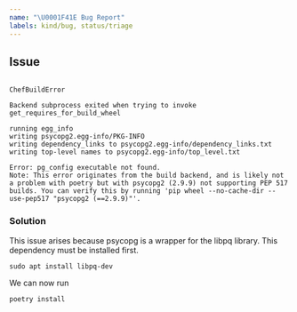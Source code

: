 ```yaml
---
name: "\U0001F41E Bug Report"
labels: kind/bug, status/triage
---
```


## Issue

  ```Installing psycopg2 (2.9.9): Failed

  ChefBuildError

  Backend subprocess exited when trying to invoke get_requires_for_build_wheel

  running egg_info
  writing psycopg2.egg-info/PKG-INFO
  writing dependency_links to psycopg2.egg-info/dependency_links.txt
  writing top-level names to psycopg2.egg-info/top_level.txt

  Error: pg_config executable not found.
  Note: This error originates from the build backend, and is likely not a problem with poetry but with psycopg2 (2.9.9) not supporting PEP 517 builds. You can verify this by running 'pip wheel --no-cache-dir --use-pep517 "psycopg2 (==2.9.9)"'.
```
### Solution

This issue arises because psycopg is a wrapper for the libpq library. This dependency must be installed first.
```
sudo apt install libpq-dev
```
We can now run
```
poetry install
```